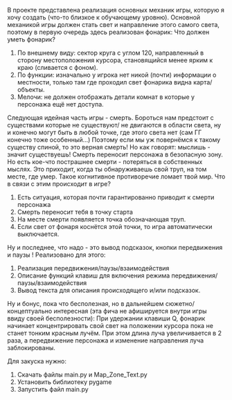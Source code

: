 В проекте представлена реализация основных механик игры, которую я хочу создать (что-то близкое к обучающему уровню).
Основной механикой игры должен стать свет и направление этого самого света, поэтому в первую очередь здесь реализован фонарик:
Что должен уметь фонарик?
1) По внешнему виду: сектор круга с углом 120, направленный в сторону местоположения курсора, становящийся менее ярким к краю (сливается с фоном).
2) По функции: изначально у игрока нет никой (почти) информации о местности, только там где проходил свет фонарика видна карта/объекты.
3) Мелочи: не должен отображать детали комнат в которые у персонажа ещё нет доступа.

Следующая идейная часть игры - смерть. Бороться нам предстоит с существами которые не существуют/ не двигаются в области света, ну и конечно могут быть в любой точке, где этого света нет (сам ГГ конечно тоже особенный...)
Поэтому если мы уж повернёмся к такому существу спиной, то это верная смерть! Но как говорят: мыслишь - значит существуешь! Смерть переносит персонажа в безопасную зону.
Но есть кое-что пострашнее смерти - потеряться в собственных мыслях. Это приходит, когда ты обнаруживаешь свой труп, на том месте, где умер. Такое когнитивное противоречие ломает твой мир.
Что в связи с этим происходит в игре?
1) Есть ситуация, которая почти гарантированно приводит к смерти персонажа
2) Смерть переносит тебя в точку старта
3) На месте смерти появляется точка обозначающая труп.
4) Если свет от фонаря коснётся этой точки, то игра автоматически выключается.

Ну и последнее, что надо - это вывод подсказок, кнопки передвижения и паузы !
Реализовано для этого:
1) Реализация передвижения/паузы/взаимодействия
2) Описание функций клавиш для включения режима передвижения/паузы/взаимодействия
3) Вывод текста для описания происходящего и/или подсказок.

Ну и бонус, пока что бесполезная, но в дальнейшем сюжетно/концептуально интересная (эта фича не афишируется внутри игры ввиду своей бесполезности):
При удержании клавиши Q, фонарик начинает концентрировать свой свет на положении курсора пока не станет тонким красным лучём.
При этом длина луча увеличивается в 2 раза, а передвижение персонажа и изменение направления луча заблокированы.

Для закуска нужно:
1) Скачать файлы main.py и Map_Zone_Text.py
2) Установить библиотеку pygame
3) Запустить файл main.py


